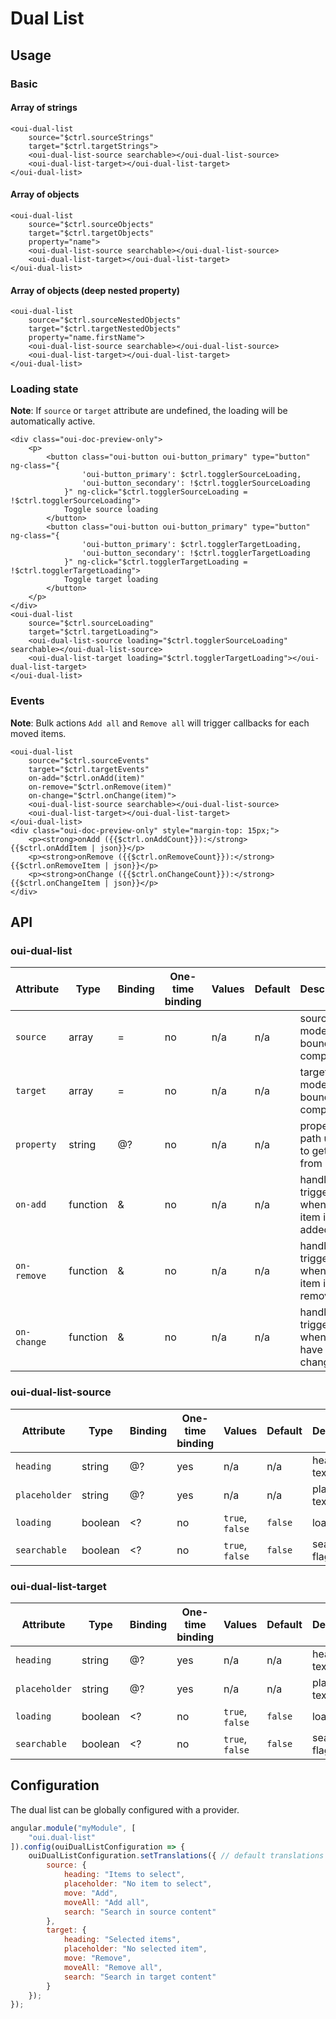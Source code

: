 # Dual List

<component-status cx-design="complete" ux="rc"></component-status>

## Usage

### Basic

#### Array of strings

```html:preview
<oui-dual-list 
    source="$ctrl.sourceStrings"
    target="$ctrl.targetStrings">
    <oui-dual-list-source searchable></oui-dual-list-source>
    <oui-dual-list-target></oui-dual-list-target>
</oui-dual-list>
```

#### Array of objects

```html:preview
<oui-dual-list 
    source="$ctrl.sourceObjects"
    target="$ctrl.targetObjects"
    property="name">
    <oui-dual-list-source searchable></oui-dual-list-source>
    <oui-dual-list-target></oui-dual-list-target>
</oui-dual-list>
```

#### Array of objects (deep nested property)

```html:preview
<oui-dual-list 
    source="$ctrl.sourceNestedObjects"
    target="$ctrl.targetNestedObjects"
    property="name.firstName">
    <oui-dual-list-source searchable></oui-dual-list-source>
    <oui-dual-list-target></oui-dual-list-target>
</oui-dual-list>
```

### Loading state

**Note**: If `source` or `target` attribute are undefined, the loading will be automatically active.

```html:preview
<div class="oui-doc-preview-only">
    <p>
        <button class="oui-button oui-button_primary" type="button" ng-class="{
                'oui-button_primary': $ctrl.togglerSourceLoading,
                'oui-button_secondary': !$ctrl.togglerSourceLoading
            }" ng-click="$ctrl.togglerSourceLoading = !$ctrl.togglerSourceLoading">
            Toggle source loading
        </button>
        <button class="oui-button oui-button_primary" type="button" ng-class="{
                'oui-button_primary': $ctrl.togglerTargetLoading,
                'oui-button_secondary': !$ctrl.togglerTargetLoading
            }" ng-click="$ctrl.togglerTargetLoading = !$ctrl.togglerTargetLoading">
            Toggle target loading
        </button>
    </p>
</div>
<oui-dual-list 
    source="$ctrl.sourceLoading"
    target="$ctrl.targetLoading">
    <oui-dual-list-source loading="$ctrl.togglerSourceLoading" searchable></oui-dual-list-source>
    <oui-dual-list-target loading="$ctrl.togglerTargetLoading"></oui-dual-list-target>
</oui-dual-list>
```

### Events

**Note**: Bulk actions `Add all` and `Remove all` will trigger callbacks for each moved items.

```html:preview
<oui-dual-list 
    source="$ctrl.sourceEvents"
    target="$ctrl.targetEvents"
    on-add="$ctrl.onAdd(item)"
    on-remove="$ctrl.onRemove(item)"
    on-change="$ctrl.onChange(item)">
    <oui-dual-list-source searchable></oui-dual-list-source>
    <oui-dual-list-target></oui-dual-list-target>
</oui-dual-list>
<div class="oui-doc-preview-only" style="margin-top: 15px;">
    <p><strong>onAdd ({{$ctrl.onAddCount}}):</strong> {{$ctrl.onAddItem | json}}</p>
    <p><strong>onRemove ({{$ctrl.onRemoveCount}}):</strong> {{$ctrl.onRemoveItem | json}}</p>
    <p><strong>onChange ({{$ctrl.onChangeCount}}):</strong> {{$ctrl.onChangeItem | json}}</p>
</div>
```

## API

### oui-dual-list

| Attribute     | Type      | Binding   | One-time binding  | Values            | Default   | Description
| ----          | ----      | ----      | ----              | ----              | ----      | ----
| `source`      | array     | =         | no                | n/a               | n/a       | source model bound to component
| `target`      | array     | =         | no                | n/a               | n/a       | target model bound to component
| `property`    | string    | @?        | no                | n/a               | n/a       | property path used to get value from item
| `on-add`      | function  | &         | no                | n/a               | n/a       | handler triggered when an item is added
| `on-remove`   | function  | &         | no                | n/a               | n/a       | handler triggered when an item is removed
| `on-change`   | function  | &         | no                | n/a               | n/a       | handler triggered when items have changed

### oui-dual-list-source

| Attribute     | Type      | Binding   | One-time binding  | Values            | Default   | Description
| ----          | ----      | ----      | ----              | ----              | ----      | ----
| `heading`     | string    | @?        | yes               | n/a               | n/a       | heading text
| `placeholder` | string    | @?        | yes               | n/a               | n/a       | placeholder text
| `loading`     | boolean   | <?        | no                | `true`, `false`   | `false`   | loading flag
| `searchable`  | boolean   | <?        | no                | `true`, `false`   | `false`   | searchbale flag

### oui-dual-list-target

| Attribute     | Type      | Binding   | One-time binding  | Values            | Default   | Description
| ----          | ----      | ----      | ----              | ----              | ----      | ----
| `heading`     | string    | @?        | yes               | n/a               | n/a       | heading text
| `placeholder` | string    | @?        | yes               | n/a               | n/a       | placeholder text
| `loading`     | boolean   | <?        | no                | `true`, `false`   | `false`   | loading flag
| `searchable`  | boolean   | <?        | no                | `true`, `false`   | `false`   | searchbale flag

## Configuration

The dual list can be globally configured with a provider.

```js
angular.module("myModule", [
    "oui.dual-list"
]).config(ouiDualListConfiguration => {
    ouiDualListConfiguration.setTranslations({ // default translations
        source: {
            heading: "Items to select",
            placeholder: "No item to select",
            move: "Add",
            moveAll: "Add all",
            search: "Search in source content"
        },
        target: {
            heading: "Selected items",
            placeholder: "No selected item",
            move: "Remove",
            moveAll: "Remove all",
            search: "Search in target content"
        }
    });
});
```
